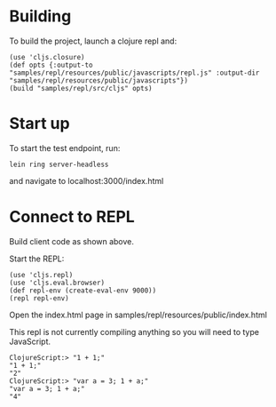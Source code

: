 # Building

To build the project, launch a clojure repl and:

    (use 'cljs.closure)
    (def opts {:output-to "samples/repl/resources/public/javascripts/repl.js" :output-dir "samples/repl/resources/public/javascripts"})
    (build "samples/repl/src/cljs" opts)

# Start up

To start the test endpoint, run:

    lein ring server-headless

and navigate to localhost:3000/index.html

# Connect to REPL

Build client code as shown above.

Start the REPL:

    (use 'cljs.repl)
    (use 'cljs.eval.browser)
    (def repl-env (create-eval-env 9000))
    (repl repl-env)

Open the index.html page in samples/repl/resources/public/index.html

This repl is not currently compiling anything so you will need to type
JavaScript.

    ClojureScript:> "1 + 1;"
    "1 + 1;"
    "2"
    ClojureScript:> "var a = 3; 1 + a;"
    "var a = 3; 1 + a;"
    "4"
